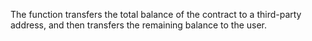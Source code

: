 The function transfers the total balance of the contract to a third-party address, 
and then transfers the remaining balance to the user.